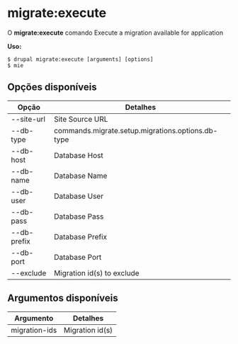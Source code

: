 # migrate:execute
O **migrate:execute** comando Execute a migration available for application

**Uso:**
```
$ drupal migrate:execute [arguments] [options] 
$ mie  
```

## Opções disponíveis
Opção | Detalhes
-------|-------------
--site-url | Site Source URL
--db-type | commands.migrate.setup.migrations.options.db-type
--db-host | Database Host
--db-name | Database Name
--db-user | Database User
--db-pass | Database Pass
--db-prefix | Database Prefix
--db-port | Database Port
--exclude | Migration id(s) to exclude

## Argumentos disponíveis
Argumento | Detalhes
---------|-------------
migration-ids | Migration id(s)

